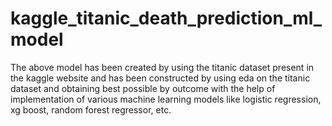 # kaggle_titanic_death_prediction_ml_model
The above model has been created by using the titanic dataset present in the kaggle website and has been constructed by using eda on the titanic dataset and obtaining best possible by outcome with the help of implementation of various machine learning models like logistic regression, xg boost, random forest regressor, etc.
